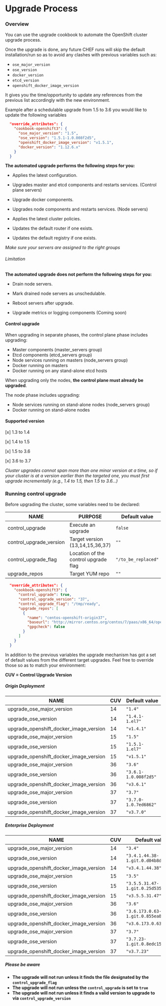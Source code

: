 # Upgrade Process

### Overview

You can use the upgrade cookbook to automate the OpenShift cluster upgrade process.

Once the upgrade is done, any future CHEF runs will skip the default installation/run so as to avoid any clashes with previous variables such as:

* `ose_major_version`
* `ose_version`
* `docker_version`
* `etcd_version`
* `openshift_docker_image_version`

It gives you the time/opportunity to update any references from the previous list accordingly with the new environment.

Example after a schedulable upgrade from 1.5 to 3.6 you would like to update the following variables

```json
  "override_attributes": {
    "cookbook-openshift3": {
      "ose_major_version": "1.5",
      "ose_version": "1.5.1-1.0.008f2d5",
      "openshift_docker_image_version": "v1.5.1",
      "docker_version": "1.12.6.x"
    }
  }
```

**The automated upgrade performs the following steps for you:**

- Applies the latest configuration.

- Upgrades master and etcd components and restarts services. (Control plane servers)

- Upgrade docker components.

- Upgrades node components and restarts services. (Node servers)

- Applies the latest cluster policies.

- Updates the default router if one exists.

- Updates the default registry if one exists.

*Make sure your servers are assigned to the right groups*

###### Limitation

**The automated upgrade does not perform the following steps for you:**

- Drain node servers.

- Mark drained node servers as unschedulable.

- Reboot servers after upgrade.

- Upgrade metrics or logging components (Coming soon)

#### Control upgrade

When upgrading in separate phases, the control plane phase includes upgrading:

* Master components (master_servers group)
* Etcd components (etcd_servers group)
* Node services running on masters (node_servers group)
* Docker running on masters
* Docker running on any stand-alone etcd hosts

When upgrading only the nodes, **the control plane must already be upgraded**. 

The node phase includes upgrading:

* Node services running on stand-alone nodes (node_servers group)
* Docker running on stand-alone nodes

#### Supported version

[x] 1.3 to 1.4

[x] 1.4 to 1.5

[x] 1.5 to 3.6

[x] 3.6 to 3.7

*Cluster upgrades cannot span more than one minor version at a time, so if your cluster is at a version earlier than the targeted one, you must first upgrade incrementally (e.g., 1.4 to 1.5, then 1.5 to 3.6...)*

### Running control upgrade

Before upgrading the cluster, some variables need to be declared:

| NAME | PURPOSE | Default value | Mandatory |
| ---------------- | ------------------------------- | ------------------ | ---------- |
| control_upgrade | Execute an upgrade     | `false`    | `YES` |
| control_upgrade_version | Target version (13,14,15,36,37)        |`""` |`YES`|
| control_upgrade_flag | Location of the control upgrade flag | `"/to_be_replaced"`  | `YES` |
| upgrade_repos | Target YUM repo | `""` | `NO` |


```json
  "override_attributes": {
    "cookbook-openshift3": {
      "control_upgrade": true,
      "control_upgrade_version": "37",
      "control_upgrade_flag": "/tmp/ready",
      "upgrade_repos": [
        {
          "name": "centos-openshift-origin37",
          "baseurl": "http://mirror.centos.org/centos/7/paas/x86_64/openshift-origin37/",
          "gpgcheck": false
        }
      ]
    }
  }
```

In addition to the previous variables the upgrade mechanism has got a set of default values from the different target upgrades.
Feel free to override those so as to match your environment:

**CUV = Control Upgrade Version**

##### Origin Deployment

| NAME | CUV | Default value |
| ---------------- | ------------------------------- | ------------------ |
| upgrade_ose_major_version |  14  | `"1.4"`    |
| upgrade_ose_version | 14 | `"1.4.1-1.el7"` |
| upgrade_openshift_docker_image_version | 14 | `"v1.4.1"`  |
| upgrade_ose_major_version |  15  | `"1.5"`    |
| upgrade_ose_version | 15 | `"1.5.1-1.el7"` |
| upgrade_openshift_docker_image_version | 15 | `"v1.5.1"`  |
| upgrade_ose_major_version |  36 | `"3.6"`    |
| upgrade_ose_version | 36 | `"3.6.1-1.0.008f2d5"` |
| upgrade_openshift_docker_image_version | 36 | `"v3.6.1"`  |
| upgrade_ose_major_version |  37 | `"3.7"`    |
| upgrade_ose_version | 37 | `"3.7.0-1.0.7ed6862"` |
| upgrade_openshift_docker_image_version | 37 | `"v3.7.0"`  |

##### Enterprise Deployment

| NAME | CUV | Default value | 
| ---------------- | ------------------------------- | ------------------ | 
| upgrade_ose_major_version |  14  | `"3.4"`    |
| upgrade_ose_version | 14 | `"3.4.1.44.38-1.git.0.d04b8d5.el7"` |
| upgrade_openshift_docker_image_version | 14 | `"v3.4.1.44.38"`  | 
| upgrade_ose_major_version |  15  | `"3.5"`    |
| upgrade_ose_version | 15 | `"3.5.5.31.47-1.git.0.25d535c.el7"` |
| upgrade_openshift_docker_image_version | 15 | `"v3.5.5.31.47"`  |
| upgrade_ose_major_version |  36 | `"3.6"`    |
| upgrade_ose_version | 36 | `"3.6.173.0.63-1.git.0.855ea8b.el7"` |
| upgrade_openshift_docker_image_version | 36 | `"v3.6.173.0.63"`  |
| upgrade_ose_major_version |  37 | `"3.7"`    |
| upgrade_ose_version | 37 | `"3.7.23-1.git.0.8edc154.el7"` |
| upgrade_openshift_docker_image_version | 37 | `"v3.7.23"`  |

##### Please be aware

* **The upgrade will not run unless it finds the file designated by the `control_upgrade_flag`**
* **The upgrade will not run unless the `control_upgrade` is set to `true`**
* **The upgrade will not run unless it finds a valid version to upgrade to via `control_upgrade_version`**
